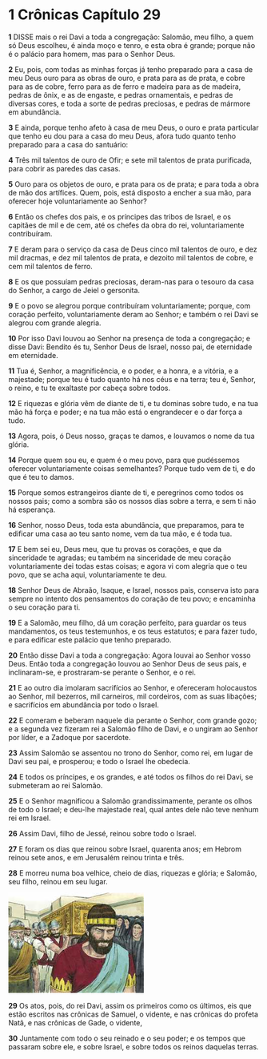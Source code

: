 # 1 Crônicas Capítulo 29

**1** 	DISSE mais o rei Davi a toda a congregação: Salomão, meu filho, a quem só Deus escolheu, é ainda moço e tenro, e esta obra é grande; porque não é o palácio para homem, mas para o Senhor Deus.

**2** 	Eu, pois, com todas as minhas forças já tenho preparado para a casa de meu Deus ouro para as obras de ouro, e prata para as de prata, e cobre para as de cobre, ferro para as de ferro e madeira para as de madeira, pedras de ônix, e as de engaste, e pedras ornamentais, e pedras de diversas cores, e toda a sorte de pedras preciosas, e pedras de mármore em abundância.

**3** 	E ainda, porque tenho afeto à casa de meu Deus, o ouro e prata particular que tenho eu dou para a casa do meu Deus, afora tudo quanto tenho preparado para a casa do santuário:

**4** 	Três mil talentos de ouro de Ofir; e sete mil talentos de prata purificada, para cobrir as paredes das casas.

**5** 	Ouro para os objetos de ouro, e prata para os de prata; e para toda a obra de mão dos artífices. Quem, pois, está disposto a encher a sua mão, para oferecer hoje voluntariamente ao Senhor?

**6** 	Então os chefes dos pais, e os príncipes das tribos de Israel, e os capitães de mil e de cem, até os chefes da obra do rei, voluntariamente contribuíram.

**7** 	E deram para o serviço da casa de Deus cinco mil talentos de ouro, e dez mil dracmas, e dez mil talentos de prata, e dezoito mil talentos de cobre, e cem mil talentos de ferro.

**8** 	E os que possuíam pedras preciosas, deram-nas para o tesouro da casa do Senhor, a cargo de Jeiel o gersonita.

**9** 	E o povo se alegrou porque contribuíram voluntariamente; porque, com coração perfeito, voluntariamente deram ao Senhor; e também o rei Davi se alegrou com grande alegria.

**10** 	Por isso Davi louvou ao Senhor na presença de toda a congregação; e disse Davi: Bendito és tu, Senhor Deus de Israel, nosso pai, de eternidade em eternidade.

**11** 	Tua é, Senhor, a magnificência, e o poder, e a honra, e a vitória, e a majestade; porque teu é tudo quanto há nos céus e na terra; teu é, Senhor, o reino, e tu te exaltaste por cabeça sobre todos.

**12** 	E riquezas e glória vêm de diante de ti, e tu dominas sobre tudo, e na tua mão há força e poder; e na tua mão está o engrandecer e o dar força a tudo.

**13** 	Agora, pois, ó Deus nosso, graças te damos, e louvamos o nome da tua glória.

**14** 	Porque quem sou eu, e quem é o meu povo, para que pudéssemos oferecer voluntariamente coisas semelhantes? Porque tudo vem de ti, e do que é teu to damos.

**15** 	Porque somos estrangeiros diante de ti, e peregrinos como todos os nossos pais; como a sombra são os nossos dias sobre a terra, e sem ti não há esperança.

**16** 	Senhor, nosso Deus, toda esta abundância, que preparamos, para te edificar uma casa ao teu santo nome, vem da tua mão, e é toda tua.

**17** 	E bem sei eu, Deus meu, que tu provas os corações, e que da sinceridade te agradas; eu também na sinceridade de meu coração voluntariamente dei todas estas coisas; e agora vi com alegria que o teu povo, que se acha aqui, voluntariamente te deu.

**18** 	Senhor Deus de Abraão, Isaque, e Israel, nossos pais, conserva isto para sempre no intento dos pensamentos do coração de teu povo; e encaminha o seu coração para ti.

**19** 	E a Salomão, meu filho, dá um coração perfeito, para guardar os teus mandamentos, os teus testemunhos, e os teus estatutos; e para fazer tudo, e para edificar este palácio que tenho preparado.

**20** 	Então disse Davi a toda a congregação: Agora louvai ao Senhor vosso Deus. Então toda a congregação louvou ao Senhor Deus de seus pais, e inclinaram-se, e prostraram-se perante o Senhor, e o rei.

**21** 	E ao outro dia imolaram sacrifícios ao Senhor, e ofereceram holocaustos ao Senhor, mil bezerros, mil carneiros, mil cordeiros, com as suas libações; e sacrifícios em abundância por todo o Israel.

**22** 	E comeram e beberam naquele dia perante o Senhor, com grande gozo; e a segunda vez fizeram rei a Salomão filho de Davi, e o ungiram ao Senhor por líder, e a Zadoque por sacerdote.

**23** 	Assim Salomão se assentou no trono do Senhor, como rei, em lugar de Davi seu pai, e prosperou; e todo o Israel lhe obedecia.

**24** 	E todos os príncipes, e os grandes, e até todos os filhos do rei Davi, se submeteram ao rei Salomão.

**25** 	E o Senhor magnificou a Salomão grandissimamente, perante os olhos de todo o Israel; e deu-lhe majestade real, qual antes dele não teve nenhum rei em Israel.

**26** 	Assim Davi, filho de Jessé, reinou sobre todo o Israel.

**27** 	E foram os dias que reinou sobre Israel, quarenta anos; em Hebrom reinou sete anos, e em Jerusalém reinou trinta e três.

**28** 	E morreu numa boa velhice, cheio de dias, riquezas e glória; e Salomão, seu filho, reinou em seu lugar.

![](../Images/SweetPublishing/11-2-2.jpg) 

**29** 	Os atos, pois, do rei Davi, assim os primeiros como os últimos, eis que estão escritos nas crônicas de Samuel, o vidente, e nas crônicas do profeta Natã, e nas crônicas de Gade, o vidente,

**30** 	Juntamente com todo o seu reinado e o seu poder; e os tempos que passaram sobre ele, e sobre Israel, e sobre todos os reinos daquelas terras.

